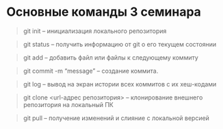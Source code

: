 # Основные команды 3 семинара

> git init – инициализация локального репозитория

> git status – получить информацию от git о его текущем состоянии

> git add – добавить файл или файлы к следующему коммиту

> git commit -m “message” – создание коммита.

> git log – вывод на экран истории всех коммитов с их хеш-кодами

> git clone <url-адрес репозитория> – клонирование внешнего репозитория на  локальный ПК

> git pull – получение изменений и слияние с локальной версией